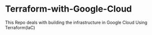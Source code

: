# Terraform-with-Google-Cloud
This Repo deals with building the infrastructure in Google Cloud Using Terraform(IaC)
